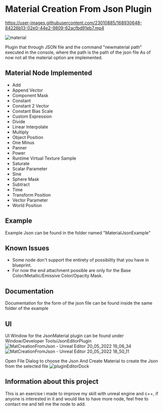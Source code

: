 # Material Creation From Json Plugin
https://user-images.githubusercontent.com/23010885/168930648-84226b13-02e0-44e2-9809-62acfbd91eb7.mp4


![material](https://user-images.githubusercontent.com/23010885/168932000-04c88bdc-7512-4ff5-9410-d4b0a5396542.PNG)

Plugin that through JSON file and the command "newmaterial path" executed in the console, where the path is the path of the json file
As of now not all the material option are implemented.
## Material Node Implemented
- Add
- Append Vector
- Component Mask
- Constant
- Constant 2 Vector
- Constant Bias Scale
- Custom Expression
- Divide
- Linear Interpolate
- Multiply
- Object Position
- One Minus
- Panner
- Power
- Runtime Virtual Texture Sample
- Saturate
- Scalar Parameter
- Sine
- Sphere Mask
- Subtract
- Time
- Transform Position
- Vector Parameter
- World Position

## Example
Example Json can be found in the folder named "MaterialJsonExample"

## Known Issues
- Some node don't support the entirety of possibility that you have in blueprint.
- For now the end attachment possible are only for the Base Color/Metallic/Emissive Color/Opacity Mask.

## Documentation
Documentation for the form of the json file can be found inside the same folder of the example

## UI
UI Window for the JsonMaterial plugin can be found under Window/Developer Tools/JsonEditorPlugin
![MatCreationFromJson - Unreal Editor 20_05_2022 19_06_34](https://user-images.githubusercontent.com/23010885/169578093-51370b40-02a8-4ace-9b2a-08cb11db2da1.png)![MatCreationFromJson - Unreal Editor 20_05_2022 18_50_11](https://user-images.githubusercontent.com/23010885/169577946-a97c0bf2-ee00-41f0-967c-b3f1bf06ceaa.png)

Open File Dialog to choose the Json
And Create Material to create the Json from the selected file
![pluginEditorDock](https://user-images.githubusercontent.com/23010885/169577492-54834cc6-5c78-4fc5-b4c3-a33c8394a7a4.PNG)

## Information about this project
This is an exercise i made to improve my skill with unreal engine and c++, if anyone is interested in it and would like to have more node, feel free to contact me and tell me the node to add.

